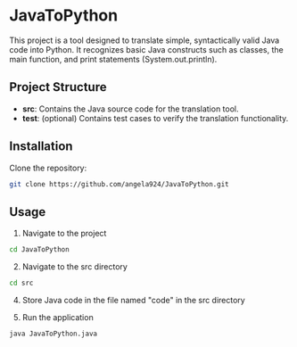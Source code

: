 # JavaToPython

This project is a tool designed to translate simple, syntactically valid Java code into Python. It recognizes basic Java constructs such as classes, the main function, and print statements (System.out.println).

## Project Structure

- **src**: Contains the Java source code for the translation tool.
- **test**: (optional) Contains test cases to verify the translation functionality.

## Installation

Clone the repository:
```bash
git clone https://github.com/angela924/JavaToPython.git
```

## Usage

1. Navigate to the project
```bash
cd JavaToPython
```
2. Navigate to the src directory
```bash
cd src
```

4. Store Java code in the file named "code" in the src directory

5. Run the application
```bash
java JavaToPython.java
```
